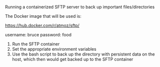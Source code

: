 Running a containerized SFTP server to back up important files/directories

The Docker image that will be used is:

https://hub.docker.com/r/atmoz/sftp/


username: bruce
password: food

1. Run the SFTP container
2. Set the appropriate environment variables 
3. Use the bash script to back up the directory with persistent data on the host, which then would get backed up to the SFTP container 



